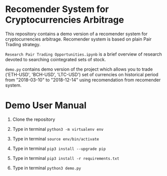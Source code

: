 # Recomender System for Cryptocurrencies Arbitrage

This repository contains a demo version of a recomender system for cryptocurrencies arbitrage. Recomender system is based on plain Pair Trading strategy.

`Research Pair Trading Opportunities.ipynb` is a brief overview of research devoted to searching cointegrated sets of stock. 

`demo.py` contains demo version of the project which allows you to trade ('ETH-USD', 'BCH-USD', 'LTC-USD') set of currencies on historical period from "2018-03-10" to "2018-12-14" using recomendation from recomender system. 

# Demo User Manual 

1. Clone the repository

2. Type in terminal `python3 -m virtualenv env`

3. Type in terminal `source env/bin/activate`

4. Type in terminal `pip3 install --upgrade pip`

5. Type in terminal `pip3 install -r requirements.txt`

6. Type in terminal `python3 demo.py`

